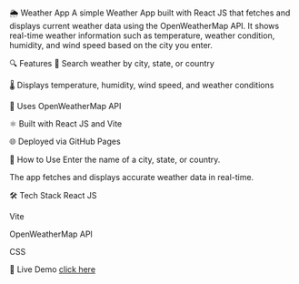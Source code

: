 🌦️ Weather App
A simple Weather App built with React JS that fetches and displays current weather data using the OpenWeatherMap API. It shows real-time weather information such as temperature, weather condition, humidity, and wind speed based on the city you enter.

🔍 Features
🔎 Search weather by city, state, or country

🌡️ Displays temperature, humidity, wind speed, and weather conditions

📡 Uses OpenWeatherMap API

⚛️ Built with React JS and Vite

🌐 Deployed via GitHub Pages

🚀 How to Use
Enter the name of a city, state, or country.

The app fetches and displays accurate weather data in real-time.

🛠️ Tech Stack
React JS

Vite

OpenWeatherMap API

CSS 

🔗 Live Demo
[click here](https://khadija-oua.github.io/Weather-App/)
